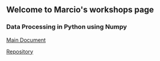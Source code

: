 ## Welcome to Marcio's workshops page




### Data Processing in Python using Numpy

<a href="https://github.com/marcio-mourao/Data-Processing-In-Python-Using-Numpy/blob/master/Workshop.ipynb" target="_blank"> Main Document</a>

<a href="https://github.com/marcio-mourao/Data-Processing-In-Python-Using-Numpy" target="_blank"> Repository</a>

